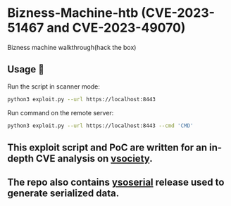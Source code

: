# Bizness-Machine-htb (CVE-2023-51467 and CVE-2023-49070)
Bizness machine walkthrough(hack the box)

## Usage 🚀

Run the script in scanner mode:

```bash
python3 exploit.py --url https://localhost:8443
```

Run command on the remote server:
```bash
python3 exploit.py --url https://localhost:8443 --cmd 'CMD'
```
    





## This exploit script and PoC are written for an in-depth CVE analysis on [vsociety](https://www.vicarius.io/vsociety/).
## The repo also contains [ysoserial](https://github.com/frohoff/ysoserial) release used to generate serialized data.


